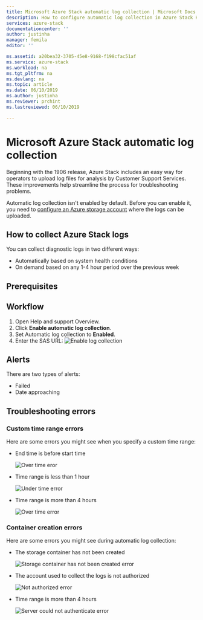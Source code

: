 ```yaml
---
title: Microsoft Azure Stack automatic log collection | Microsoft Docs
description: How to configure automatic log collection in Azure Stack Help + Support.
services: azure-stack
documentationcenter: ''
author: justinha
manager: femila
editor: ''

ms.assetid: a20bea32-3705-45e8-9168-f198cfac51af
ms.service: azure-stack
ms.workload: na
ms.tgt_pltfrm: na
ms.devlang: na
ms.topic: article
ms.date: 06/10/2019
ms.author: justinha
ms.reviewer: prchint
ms.lastreviewed: 06/10/2019

---
```

# Microsoft Azure Stack automatic log collection

Beginning with the 1906 release, Azure Stack includes an easy way for operators to upload log files for analysis by Customer Support Services. These improvements help streamline the process for troubleshooting problems. 

Automatic log collection isn't enabled by default. Before you can enable it, you need to [configure an Azure storage account](azure-stack-storage-account.md) where the logs can be uploaded. 

## How to collect Azure Stack logs

You can collect diagnostic logs in two different ways:

- Automatically based on system health conditions
- On demand based on any 1-4 hour period over the previous week

## Prerequisites

<!--- any permissions, subscription requirements, or anything similar?--->

## Workflow

1. Open Help and support Overview.
2. Click **Enable automatic log collection**.
3. Set Automatic log collection to **Enabled**.
4. Enter the SAS URL:
   ![Enable log collection](media\azure-stack-log-collection\azure-stack-enable-automatic-log-collection.png)

## Alerts

There are two types of alerts: 

- Failed 
- Date approaching

## Troubleshooting errors

### Custom time range errors

Here are some errors you might see when you specify a custom time range:

- End time is before start time

  ![Over time eror](media\azure-stack-log-collection\azure-stack-log-collection-over-time-error.png)

- Time range is less than 1 hour

  ![Under time error](media\azure-stack-log-collection\azure-stack-log-collection-under-time-error.png)

- Time range is more than 4 hours

  ![Over time error](media\azure-stack-log-collection\azure-stack-log-collection-over-time-error.png)

### Container creation errors

<!--- Better heading title? I'm unsure if AuthN errors are actually containe errors.--->

Here are some errors you might see during automatic log collection:

<!--- how to resolve these?--->

- The storage container has not been created

  ![Storage container has not been created error](media\azure-stack-log-collection\azure-stack-log-collection-container-does-not-exist-error.png)

- The account used to collect the logs is not authorized

  ![Not authorized error](media\azure-stack-log-collection\azure-stack-log-collection-not-authorized-error.png.png)

- Time range is more than 4 hours

  ![Server could not authenticate error](media\azure-stack-log-collection\azure-stack-log-collection-server-could-not-authenticate-error.png)

